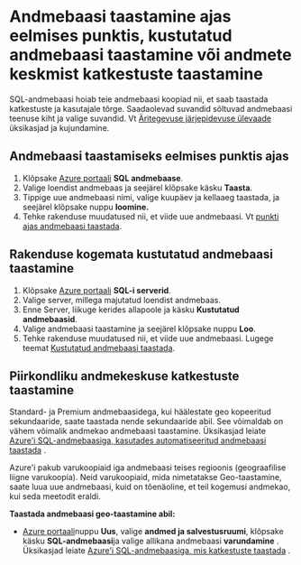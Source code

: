 <properties
    pageTitle="Tõrkeotsing varundamine ja taastamine Azure SQL-i andmebaasiga"
    description="Saate teada, kuidas pilve andmebaasi taastamine tõrgete ja katkestuste kasutamine Azure'i SQL-andmebaasi varukoopiate ja koopiad."
    services="sql-database"
    documentationCenter=""
    authors="dalechen"
    manager="felixwu"
    editor=""/>

<tags
    ms.service="sql-database"
    ms.workload="data-management"
    ms.tgt_pltfrm="na"
    ms.devlang="na"
    ms.topic="article"
    ms.date="08/31/2016"
    ms.author="daleche"/>

# <a name="restore-a-database-to-a-previous-point-in-time-restore-a-deleted-database-or-recover-from-a-data-center-outage"></a>Andmebaasi taastamine ajas eelmises punktis, kustutatud andmebaasi taastamine või andmete keskmist katkestuste taastamine

SQL-andmebaasi hoiab teie andmebaasi koopiad nii, et saab taastada katkestuste ja kasutajale tõrge. Saadaolevad suvandid sõltuvad andmebaasi teenuse kiht ja valige suvandid. Vt [Äritegevuse järjepidevuse ülevaade](sql-database-business-continuity.md) üksikasjad ja kujundamine.

## <a name="to-restore-a-database-to-a-previous-point-in-time"></a>Andmebaasi taastamiseks eelmises punktis ajas
1.  Klõpsake [Azure portaali](https://azure.microsoft.com/) **SQL andmebaase**.
2.  Valige loendist andmebaas ja seejärel klõpsake käsku **Taasta**.
3.  Tippige uue andmebaasi nimi, valige kuupäev ja kellaaeg taastada, ja seejärel klõpsake nuppu **loomine.**
4.  Tehke rakenduse muudatused nii, et viide uue andmebaasi. Vt [punkti ajas andmebaasi taastada](sql-database-recovery-using-backups.md#point-in-time-restore).

## <a name="to-restore-an-accidentally-deleted-database"></a>Rakenduse kogemata kustutatud andmebaasi taastamine
1.  Klõpsake [Azure portaali](https://azure.microsoft.com/) **SQL-i serverid**.
2.  Valige server, millega majutatud loendist andmebaas.
3.  Enne Server, liikuge kerides allapoole ja käsku **Kustutatud andmebaasid**.
4.  Valige andmebaasi taastamine ja seejärel klõpsake nuppu **Loo**.
5.  Tehke rakenduse muudatused nii, et viide uue andmebaasi. Lugege teemat [Kustutatud andmebaasi taastada](sql-database-recovery-using-backups.md#deleted-database-restore).

## <a name="to-recover-from-a-regional-datacenter-outage"></a>Piirkondliku andmekeskuse katkestuste taastamine
Standard- ja Premium andmebaasidega, kui häälestate geo kopeeritud sekundaaride, saate taastada nende sekundaaride abil. See võimaldab on vähem võimalik andmekao andmebaasi taastamine. Üksikasjad leiate [Azure'i SQL-andmebaasiga, kasutades automatiseeritud andmebaasi taastada](sql-database-disaster-recovery.md) .

Azure'i pakub varukoopiaid iga andmebaasi teises regioonis (geograafilise liigne varukoopia). Neid varukoopiaid, mida nimetatakse Geo-taastamine, saate luua uue andmebaasi, kuid on tõenäoline, et teil kogemusi andmekao, kui seda meetodit eraldi.

**Taastada andmebaasi geo-taastamine abil:**

- [Azure portaali](https://azure.microsoft.com/)nuppu **Uus**, valige **andmed ja salvestusruumi**, klõpsake käsku **SQL-andmebaasi**ja valige allikana andmebaasi **varundamine** . Üksikasjad leiate [Azure'i SQL-andmebaasiga, mis katkestuste taastada](sql-database-disaster-recovery.md) .
